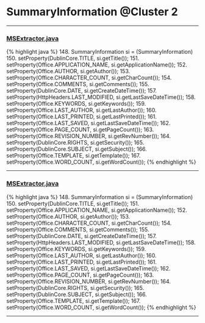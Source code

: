 # SummaryInformation @Cluster 2

***

### [MSExtractor.java](https://searchcode.com/codesearch/view/48925180/)
{% highlight java %}
148. SummaryInformation si = (SummaryInformation)
150. setProperty(DublinCore.TITLE, si.getTitle());
151. setProperty(Office.APPLICATION_NAME, si.getApplicationName());
152. setProperty(Office.AUTHOR, si.getAuthor());
153. setProperty(Office.CHARACTER_COUNT, si.getCharCount());
154. setProperty(Office.COMMENTS, si.getComments());
155. setProperty(DublinCore.DATE, si.getCreateDateTime());
157. setProperty(HttpHeaders.LAST_MODIFIED, si.getLastSaveDateTime());
158. setProperty(Office.KEYWORDS, si.getKeywords());
159. setProperty(Office.LAST_AUTHOR, si.getLastAuthor());
160. setProperty(Office.LAST_PRINTED, si.getLastPrinted());
161. setProperty(Office.LAST_SAVED, si.getLastSaveDateTime());
162. setProperty(Office.PAGE_COUNT, si.getPageCount());
163. setProperty(Office.REVISION_NUMBER, si.getRevNumber());
164. setProperty(DublinCore.RIGHTS, si.getSecurity());
165. setProperty(DublinCore.SUBJECT, si.getSubject());
166. setProperty(Office.TEMPLATE, si.getTemplate());
167. setProperty(Office.WORD_COUNT, si.getWordCount());
{% endhighlight %}

***

### [MSExtractor.java](https://searchcode.com/codesearch/view/138790528/)
{% highlight java %}
148. SummaryInformation si = (SummaryInformation)
150. setProperty(DublinCore.TITLE, si.getTitle());
151. setProperty(Office.APPLICATION_NAME, si.getApplicationName());
152. setProperty(Office.AUTHOR, si.getAuthor());
153. setProperty(Office.CHARACTER_COUNT, si.getCharCount());
154. setProperty(Office.COMMENTS, si.getComments());
155. setProperty(DublinCore.DATE, si.getCreateDateTime());
157. setProperty(HttpHeaders.LAST_MODIFIED, si.getLastSaveDateTime());
158. setProperty(Office.KEYWORDS, si.getKeywords());
159. setProperty(Office.LAST_AUTHOR, si.getLastAuthor());
160. setProperty(Office.LAST_PRINTED, si.getLastPrinted());
161. setProperty(Office.LAST_SAVED, si.getLastSaveDateTime());
162. setProperty(Office.PAGE_COUNT, si.getPageCount());
163. setProperty(Office.REVISION_NUMBER, si.getRevNumber());
164. setProperty(DublinCore.RIGHTS, si.getSecurity());
165. setProperty(DublinCore.SUBJECT, si.getSubject());
166. setProperty(Office.TEMPLATE, si.getTemplate());
167. setProperty(Office.WORD_COUNT, si.getWordCount());
{% endhighlight %}

***

